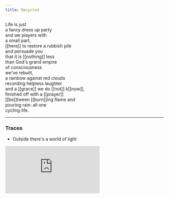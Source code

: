 ```yaml
---
title: Recycled
---
```


Life is just  
a fancy dress up party  
and we players with  
a small part,  
[[here]] to restore a rubbish pile  
and persuade you  
that it is [[nothing]] less  
than God's grand empire  
of consciousness  
we've rebuilt,  
a rainbow against red clouds  
recording helpless laughter  
and a [[grace]] we do [[not]] k[[now]],  
finished off with a [[prayer]]  
[[be]]tween [[burn]]ing flame and  
pouring rain: all one   
cycling life.  

---

### Traces

* Outside there's a world of light

<iframe class="video" src="https://www.youtube-nocookie.com/embed/O__LlTV2qi0" frameborder="0" allow="accelerometer; autoplay; encrypted-media; gyroscope; picture-in-picture" allowfullscreen></iframe>